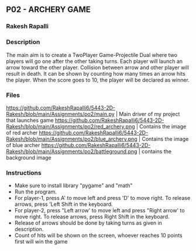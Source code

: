 ## P02 - ARCHERY GAME
### Rakesh Rapalli

### Description

The main aim is to create a TwoPlayer Game-Projectile Dual where two players will go one after the other taking turns. Each player will launch an arrow toward the other player. Collision between arrow and other player will result in death. It can be shown by counting how many times an arrow hits the player. When the score goes to 10, the player will be declared as winner.

### Files

https://github.com/RakeshRapalli6/5443-2D-Rakesh/blob/main/Assignments/po2/main.py | Main driver of my project that launches game
https://github.com/RakeshRapalli6/5443-2D-Rakesh/blob/main/Assignments/po2/red_archery.png  | Contains the image of red archer
https://github.com/RakeshRapalli6/5443-2D-Rakesh/blob/main/Assignments/po2/blue_archery.png | Contains the image of blue archer
https://github.com/RakeshRapalli6/5443-2D-Rakesh/blob/main/Assignments/po2/battleground.png | contains the background image
 
### Instructions

- Make sure to install library "pygame" and "math"
- Run the program.
- For player-1, press A' to move left and press 'D' to move right. To release arrows, press 'Left Shift in the keyboard.
- For player-2, press "Left arrow' to move left and press "Right arrow' to move right. To release arrows, press Right Shift in the keyboard.
- Release of arrows should be done by taking turns as given in description.
- Count of hits will be shown on the screen, whoever reaches 10 points first will win the game
